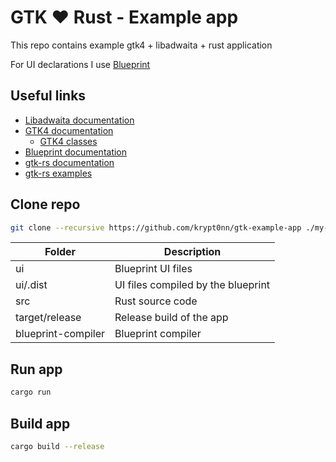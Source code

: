 # GTK ❤️ Rust - Example app

This repo contains example gtk4 + libadwaita + rust application

For UI declarations I use [Blueprint](https://gitlab.gnome.org/jwestman/blueprint-compiler)

## Useful links

- [Libadwaita documentation](https://gnome.pages.gitlab.gnome.org/libadwaita/doc/1-latest/index.html)
- [GTK4 documentation](https://docs.gtk.org/gtk4/index.html)
  - [GTK4 classes](https://docs.gtk.org/gtk4/index.html#classes)
- [Blueprint documentation](https://jwestman.pages.gitlab.gnome.org/blueprint-compiler/examples.html)
- [gtk-rs documentation](https://gtk-rs.org/gtk4-rs/stable/latest/docs/gtk4/index.html)
- [gtk-rs examples](https://github.com/gtk-rs/gtk4-rs/tree/master/examples)

## Clone repo

```sh
git clone --recursive https://github.com/krypt0nn/gtk-example-app ./my-app
```

| Folder | Description |
| - | - |
| ui | Blueprint UI files |
| ui/.dist | UI files compiled by the blueprint |
| src | Rust source code |
| target/release | Release build of the app |
| blueprint-compiler | Blueprint compiler |

## Run app

```sh
cargo run
```

## Build app

```sh
cargo build --release
```
